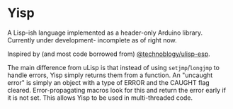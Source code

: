 # Yisp

A Lisp-ish language implemented as a header-only Arduino library. Currently under development- incomplete as of right now.<!--Tested on an ESP32.-->

Inspired by (and most code borrowed from) [@technoblogy/ulisp-esp](https://github.com/technoblogy/ulisp-esp).

The main difference from uLisp is that instead of using `setjmp`/`longjmp` to handle errors, Yisp simply returns them from a function. An "uncaught error" is simply an object with a type of ERROR and the CAUGHT flag cleared. Error-propagating macros look for this and return the error early if it is not set. This allows Yisp to be used in multi-threaded code.
